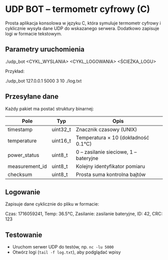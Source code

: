 # UDP BOT – termometr cyfrowy (C)

Prosta aplikacja konsolowa w języku C, która symuluje termometr cyfrowy i cyklicznie wysyła dane UDP do wskazanego serwera. Dodatkowo zapisuje logi w formacie tekstowym.

## Parametry uruchomienia

./udp_bot <IP> <PORT> <CYKL_WYSLANIA> <CYKL_LOGOWANIA> <ŚCIEŻKA_LOGU>


Przykład:

./udp_bot 127.0.0.1 5000 3 10 ./log.txt


## Przesyłane dane

Każdy pakiet ma postać struktury binarnej:

| Pole           | Typ        | Opis                                      |
|----------------|------------|-------------------------------------------|
| timestamp      | uint32_t   | Znacznik czasowy (UNIX)                   |
| temperature    | uint16_t   | Temperatura × 10 (dokładność 0.1°C)       |
| power_status   | uint8_t    | 0 – zasilanie sieciowe, 1 – bateryjne     |
| measurement_id | uint8_t    | Kolejny identyfikator pomiaru             |
| checksum       | uint8_t    | Prosta suma kontrolna bajtów              |

## Logowanie

Zapisuje dane cyklicznie do pliku w formacie:

Czas: 1716059241, Temp: 36.5°C, Zasilanie: zasilanie bateryjne, ID: 42, CRC: 123


## Testowanie

- Uruchom serwer UDP do testów, np. `nc -lu 5000`
- Otwórz logi (`tail -f log.txt`), aby podglądać wpisy

